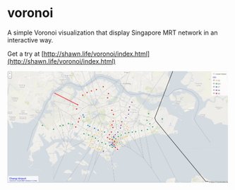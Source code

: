 # voronoi

A simple Voronoi visualization that display Singapore MRT network in an interactive way.

Get a try at [http://shawn.life/voronoi/index.html](http://shawn.life/voronoi/index.html)

<img src="voronoi.jpg" alt="voronoi" width="500"/>
